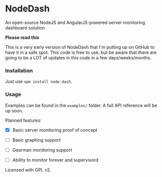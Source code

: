 NodeDash
========

An open-source NodeJS and AngularJS-powered server monitoring dashboard solution.

**Please read this**

This is a very early version of NodeDash that I'm putting up on GitHub to have it in a safe spot.
This code is free to use, but be aware that there are going to be a LOT of updates in this code in a few days/weeks/months.

### Installation
Just use `npm install node-dash`.

### Usage
Examples can be found in the `examples/` folder.
A full API reference will be up soon.



Planned features:
 -  [X] Basic server monitoring proof of concept
 -  [ ] Basic graphing support
 -  [ ] Gearman monitoring support
 -  [ ] Ability to monitor forever and supervisord



Licensed with GPL v2.
